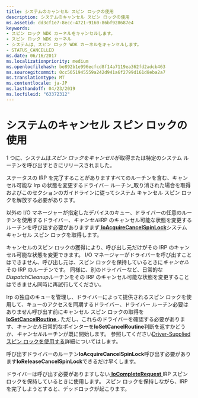 ```yaml
---
title: システムのキャンセル スピン ロックの使用
description: システムのキャンセル スピン ロックの使用
ms.assetid: dd3cf1e7-8ecc-4721-9160-86bf928687e4
keywords:
- スピン ロック WDK カーネルをキャンセルします。
- スピン ロック WDK カーネル
- システムは、スピン ロック WDK カーネルをキャンセルします。
- STATUS_CANCELLED
ms.date: 06/16/2017
ms.localizationpriority: medium
ms.openlocfilehash: be892b1e996ecfcd8f14a7119ea362fd2adcb463
ms.sourcegitcommit: 0cc5051945559a242d941a6f2799d161d8eba2a7
ms.translationtype: MT
ms.contentlocale: ja-JP
ms.lasthandoff: 04/23/2019
ms.locfileid: "63372312"
---
```

# <a name="using-the-systems-cancel-spin-lock"></a>システムのキャンセル スピン ロックの使用





1 つに、システムは*スピン ロックをキャンセル*が取得または特定のシステム ルーチンを呼び出すときにリリースされました。

ステータスの IRP を完了することがありますすべてのルーチンを含む、キャンセル可能な Irp の状態を変更するドライバー ルーチン\_取り消された場合を取得およびこのセクションのガイドラインに従ってシステム キャンセル スピン ロックを解放する必要があります。

以外の I/O マネージャーが指定したデバイスのキュー、ドライバーの任意のルーチンを使用するドライバー、*キャンセル*IRP のキャンセル可能な状態を変更するルーチンを呼び出す必要がありますまず[ **IoAcquireCancelSpinLock**](https://msdn.microsoft.com/library/windows/hardware/ff548196)システム キャンセル スピン ロックを取得します。

キャンセルのスピン ロックの獲得により、呼び出し元だけがその IRP のキャンセル可能な状態を変更できます。 I/O マネージャーがドライバーを呼び出すことはできません、呼び出し元は、スピン ロックを保持しているときに*キャンセル*その IRP のルーチンです。 同様に、別のドライバーなど、日常的な*DispatchCleanup*ルーチンをその IRP のキャンセル可能な状態を変更することはできません同時に再試行してください。

Irp の独自のキューを管理し、ドライバーによって提供されるスピン ロックを使用して、キューのアクセスを同期するドライバー、ドライバー ルーチン必要はありません呼び出す前にキャンセル スピン ロックの取得を[ **IoSetCancelRoutine** ](https://msdn.microsoft.com/library/windows/hardware/ff549674). ただし、これらのドライバーを確認する必要があります、*キャンセル*日常的なポインターを**IoSetCancelRoutine**判断を返すかどうか、*キャンセル*ルーチンが既に開始します。 参照してください[Driver-Supplied スピン ロックを使用する](using-a-driver-supplied-spin-lock.md)詳細についてはします。

呼び出すドライバーのルーチン**IoAcquireCancelSpinLock**呼び出す必要があります**IoReleaseCancelSpinLock**できるだけ早くします。

ドライバーは呼び出す必要がありますしない[ **IoCompleteRequest** ](https://msdn.microsoft.com/library/windows/hardware/ff548343) IRP スピン ロックを保持しているときに使用します。 スピン ロックを保持しながら、IRP を完了しようとすると、デッドロックが起こります。

 

 




